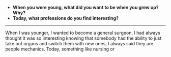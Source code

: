 - **When you were young, what did you want to be when you grew up? Why?**
- **Today, what professions do you find interesting?**
---

When I was younger, I wanted to become a general surgeon. I had always thought it was so interesting knowing that somebody had the ability to just take out organs and switch them with new ones, I always said they are people mechanics. Today, something like nursing or